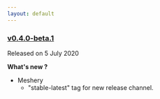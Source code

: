 ```yaml
---
layout: default
---
```


### [v0.4.0-beta.1](https://github.com/layer5io/meshery/releases/tag/v0.4.0-beta.1)

Released on 5 July 2020

**What's new ?**

- Meshery
  - "stable-latest" tag for new release channel.

